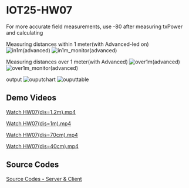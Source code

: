 # IOT25-HW07

For more accurate field measurements, use -80 after measuring txPower and calculating

Measuring distances within 1 meter(with Advanced-led on)
![in1m(advanced)](https://github.com/user-attachments/assets/cabe2508-cf5f-4ec4-99d7-e60c9e320dcb)
![in1m_monitor(advanced)](https://github.com/user-attachments/assets/ce7e1dc9-a581-4754-993b-63d7bb2f66eb)

Measuring distances over 1 meter(with Advanced)
![over1m(advanced)](https://github.com/user-attachments/assets/ea976689-e9ea-4983-9c99-cd5932bf6223)
![over1m_monitor(advanced)](https://github.com/user-attachments/assets/470c575b-be32-4678-bd4b-447e7c9d8631)

output
![ouputchart](https://github.com/user-attachments/assets/9464573c-a618-4670-8d6c-0d14a048cf4f)
![ouputtable](https://github.com/user-attachments/assets/17574f38-fae2-47bd-8044-849bb7d3205e)

## Demo Videos
[Watch HW07(dis=1.2m).mp4](HW07(dis=1.2m).mp4)

[Watch HW07(dis=1m).mp4](HW07(dis=1m).mp4)

[Watch HW07(dis=70cm).mp4](HW07(dis=70cm).mp4)

[Watch HW07(dis=40cm).mp4](HW07(dis=40cm).mp4)

## Source Codes
[Source Codes - Server & Client](code(withAdvanced))
